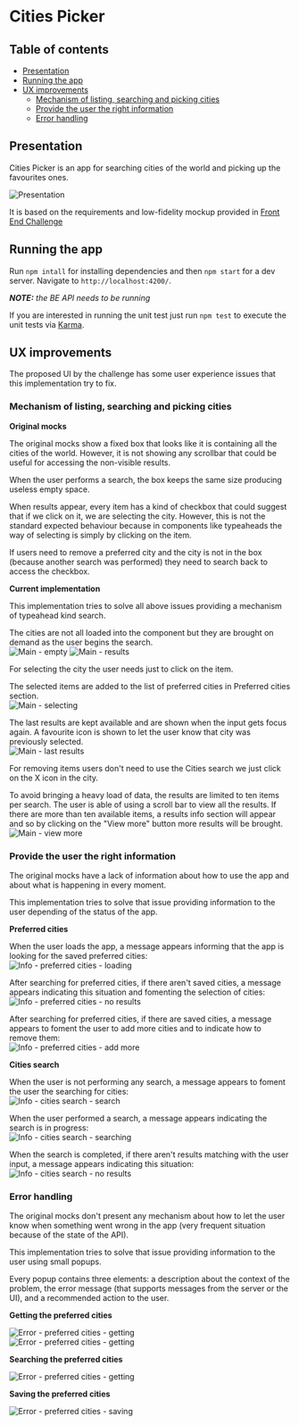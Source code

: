 # Cities Picker

## Table of contents

- [Presentation](#presentation)
- [Running the app](#running-the-app)
- [UX improvements](#ux-improvements)
  * [Mechanism of listing, searching and picking cities](#mechanism-of-listing-searching-and-picking-cities)
  * [Provide the user the right information](#provide-the-user-the-right-information)
  * [Error handling](#error-handling)

## Presentation

Cities Picker is an app for searching cities of the world and picking up the favourites ones.

![Presentation](/images/presentation.png)

It is based on the requirements and low-fidelity mockup provided in
[Front End Challenge](https://docs.google.com/document/d/1nmz8BuMGjVU1YwsQhjHYZCsg-By_6DVFwKLpclWAgsA/edit#heading=h.e5p518s3y0oj)

## Running the app

Run `npm intall` for installing dependencies and then `npm start` for a dev server. Navigate to `http://localhost:4200/`.

***NOTE:** the BE API needs to be running*

If you are interested in running the unit test just run `npm test` to execute the unit tests via [Karma](https://karma-runner.github.io).

## UX improvements

The proposed UI by the challenge has some user experience issues that this implementation try to fix.

### Mechanism of listing, searching and picking cities

**Original mocks**

The original mocks show a fixed box that looks like it is containing all the cities of the world. However, it is not showing any scrollbar that could be useful for accessing the non-visible results.

When the user performs a search, the box keeps the same size producing useless empty space.

When results appear, every item has a kind of checkbox that could suggest that if we click on it, we are selecting the city. However, this is not the standard expected behaviour because in components like typeaheads the way of selecting is simply by clicking on the item.

If users need to remove a preferred city and the city is not in the box (because another search was performed) they need to search back to access the checkbox.

**Current implementation**

This implementation tries to solve all above issues providing a mechanism of typeahead kind search.

The cities are not all loaded into the component but they are brought on demand as the user begins the search.<br/>
![Main - empty](/images/main-empty.png)
![Main - results](/images/main-results.png)

For selecting the city the user needs just to click on the item.

The selected items are added to the list of preferred cities in Preferred cities section.<br />
![Main - selecting](/images/main-selecting.png)

The last results are kept available and are shown when the input gets focus again. A favourite icon is shown to let the user know that city was previously selected.<br />
![Main - last results](/images/main-last-results.png)

For removing items users don't need to use the Cities search we just click on the X icon in the city.

To avoid bringing a heavy load of data, the results are limited to ten items per search. The user is able of using a scroll bar to view all the results. If there are more than ten available items, a results info section will appear and so by clicking on the "View more" button more results will be brought.<br />
![Main - view more](/images/main-view-more.png)

### Provide the user the right information

The original mocks have a lack of information about how to use the app and about what is happening in every moment.

This implementation tries to solve that issue providing information to the user depending of the status of the app.

**Preferred cities**

When the user loads the app, a message appears informing that the app is looking for the saved preferred cities:<br/>
![Info - preferred cities - loading](/images/info-preferred-cities-loading.png)

After searching for preferred cities, if there aren't saved cities, a message appears indicating this situation and fomenting the selection of cities:<br/>
![Info - preferred cities - no results](/images/info-preferred-cities-no-results.png)

After searching for preferred cities, if there are saved cities, a message appears to foment the user to add more cities and to indicate how to remove them:<br/>
![Info - preferred cities - add more](/images/info-preferred-cities-add-more.png)

**Cities search**

When the user is not performing any search, a message appears to foment the user the searching for cities:<br/>
![Info - cities search - search](/images/info-cities-search-search.png)

When the user performed a search, a message appears indicating the search is in progress:<br/>
![Info - cities search - searching](/images/info-cities-search-searching.png)

When the search is completed, if there aren't results matching with the user input, a message appears indicating this situation:<br/>
![Info - cities search - no results](/images/info-cities-search-no-results.png)

### Error handling

The original mocks don't present any mechanism about how to let the user know when something went wrong in the app (very frequent situation because of the state of the API).

This implementation tries to solve that issue providing information to the user using small popups.

Every popup contains three elements: a description about the context of the problem, the error message (that supports messages from the server or the UI), and a recommended action to the user.

**Getting the preferred cities**

![Error - preferred cities - getting](/images/error-getting-general.png)<br />
![Error - preferred cities - getting](/images/error-getting-missing.png)

**Searching the preferred cities**

![Error - preferred cities - getting](/images/error-searching.png)

**Saving the preferred cities**

![Error - preferred cities - saving](/images/error-saving.png)